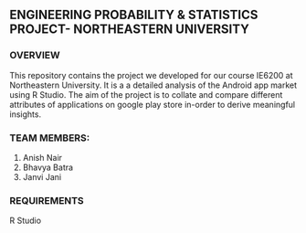 ## ENGINEERING PROBABILITY & STATISTICS PROJECT- NORTHEASTERN UNIVERSITY

### OVERVIEW

This repository contains the project we developed for our course IE6200 at Northeastern University. 
It is a a detailed analysis of the Android app market using R Studio. 
The aim of the project is to collate and compare different attributes of applications on google play store in-order to derive meaningful insights.

### TEAM MEMBERS:

1) Anish Nair 
2) Bhavya Batra
3) Janvi Jani

### REQUIREMENTS
R Studio
